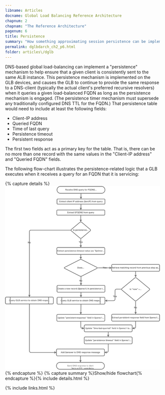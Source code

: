 ```yaml
---
libname: Articles
docname: Global Load Balancing Reference Architecture
chapnum: 2
chapnam: "The Reference Architecture"
pagenum: 6
title: Persistence
summary: "How something approximating session persistence can be implemented with dGLB."
permalink: dglbdarch_ch2_p6.html
folder: articles\/dglb
---
```


DNS-based global load-balancing can implement a "persistence" mechanism to help ensure that a given client is consistently sent to the same ALB instance. This persistence mechanism is implemented on the GLB devices, and causes the GLB to continue to provide the same response to a DNS-client (typically the actual client's preferred recursive resolvers) when it queries a given load-balanced FQDN as long as the persistence mechanism is engaged. (The persistence timer mechanism must supersede any traditionally configured DNS TTL for the FQDN.) That persistence table would need to include at least the following fields:

* Client-IP address
* Queried FQDN
* Time of last query
* Persistence timeout
* Persistent response

The first two fields act as a primary key for the table. That is, there can be no more than one record with the same values in the "Client-IP address" and "Queried FQDN" fields.

The following flow-chart illustrates the persistence-related logic that a GLB executes when it receives a query for an FQDN that it is servicing:

{% capture details %}
![image](./dglb-persistence-flowchart.drawio.svg)
{% endcapture %}
{% capture summary %}Show/hide flowchart{% endcapture %}{% include details.html %}

{% include links.html %}